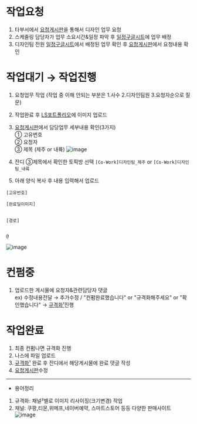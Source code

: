 # 작업요청
1. 타부서에서 [요청게시판](http://work.lscompany-coupon.com/)을 통해서 디자인 업무 요청
2. 스케줄링 담당자가 업무 소요시간&일정 파악 후
[일정구글시트](https://docs.google.com/spreadsheets/d/1rHARTIaFVUQlFAh0GmrXYGwDzV5gOzs2rCFk7EjV1uU/edit#gid=434564153)에 업무 배정
3. 디자인팀 전원 [일정구글시트](https://docs.google.com/spreadsheets/d/1rHARTIaFVUQlFAh0GmrXYGwDzV5gOzs2rCFk7EjV1uU/edit#gid=434564153)에서
   배정된 업무 확인 후 [요청게시판](http://work.lscompany-coupon.com/)에서 요청내용 확인
# 작업대기 → 작업진행
1. 요청업무 작업 (작업 중 이해 안되는 부분은 1.사수 2.디자인팀원 3.요청자순으로 질문)
2. 작업완료 후 [LS포트폴리오](http://ls-artist.com/56)에 이미지 업로드
3. [요청게시판](http://work.lscompany-coupon.com/)에서 담당업무 세부내용 확인(3가지)<br>
   ① 고유번호<br>
   ② 요청자<br>
   ③ 제목 (제주 or 내륙)
   ![image](https://user-images.githubusercontent.com/125810502/232764714-f57e2dff-6491-44db-98f5-18d26d7400ee.png)


4. 잔디 ③제목에서 확인한 토픽방 선택 ``[Co-Work]디자인팀_제주`` or ``[Co-Work]디자인팀_내륙``
5. 아래 양식 복사 후 내용 입력해서 업로드
```
[고유번호]

[완료딜이미지]


[경로]


@
```
![image](https://user-images.githubusercontent.com/125810502/232776111-d904d80f-80de-4d93-8eb8-5a2cbe7c18f6.png)
# 컨펌중
1. 업로드한 게시물에 요청자&관련담당자 댓글<br>
   ex) 수정내용전달 → 추가수정 / "컨펌완료했습니다" or "규격화해주세요" or "확인했습니다" → [규격화¹](https://docs.google.com/spreadsheets/d/1Fl9-FN0RZNVAF4A1eSqmHT-1UMbQSXv3yw4RfKbIA_w/edit#gid=0)진행
# 작업완료
1. 최종 컨펌나면 규격화 진행
2. 나스에 파일 업로드
3. [규격화¹](https://docs.google.com/spreadsheets/d/1Fl9-FN0RZNVAF4A1eSqmHT-1UMbQSXv3yw4RfKbIA_w/edit#gid=0) 완료 후 잔디에서 해당게시물에 완료 댓글 작성
4. [요청게시판](http://work.lscompany-coupon.com/)수정

<hr>

- 용어정리
1. 규격화: 채널²별로 이미지 리사이징(크기변경) 작업
2. 채널: 쿠팡,티몬,위메프,네이버예약, 스마트스토어 등등 다양한 판매사이트
   ![image](https://user-images.githubusercontent.com/125810502/232776464-8ed18c19-8d2d-4c49-a103-58f0f8f8ee77.png)

